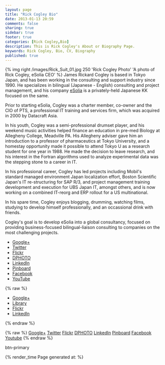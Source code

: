 ```yaml
---
layout: page
title: "Rick Cogley Bio"
date: 2013-01-13 20:59
comments: false
sharing: true
sidebar: true
footer: true
categories: [Rick Cogley,Bio]
description: This is Rick Cogley's About or Biography Page.
keywords: Rick Cogley, Bio, CV, Biography
published: true
---
```

{% img right /images/Rick_Suit_01.jpg 250 'Rick Cogley Photo' 'A photo of Rick Cogley, eSolia CEO' %} James Rickard Cogley is based in Tokyo Japan, and has been working in the consulting and support industry since 1990. He specializes in bilingual (Japanese - English) consulting and project management, and his company [eSolia](http://www.esolia.com) is a privately-held Japanese KK focused on the same.

Prior to starting eSolia, Cogley was a charter member, co-owner and the CIO of PTS, a professional IT training and services firm, which was acquired in 2000 by Datacraft Asia.

In his youth, Cogley was a semi-professional drumset player, and his weekend music activities helped finance an education in pre-med Biology at Allegheny College, Meadville PA. His Allegheny adviser gave him an introduction to a professor of pharmaceutics at Tokyo University, and a homestay opportunity made it possible to attend Tokyo U as a research student for one year in 1988. He made the decision to leave research, and his interest in the Fortran algorithms used to analyze experimental data was the stepping stone to a career in IT.

In his professional career, Cogley has led projects including Mobil's standard managed environment Japan localization effort, Boston Scientific Japan's IT re-structuring for SAP R/3, and project management training development and execution for UBS Japan IT, amongst others, and is now working on a combined IT-reorg and ERP rollout for a US multinational.

In his spare time, Cogley enjoys blogging, drumming, watching films, studying to develop himself professionally, and an occassional drink with friends.

Cogley's goal is to develop eSolia into a global consultancy, focused on providing business-focused bilingual-liaison consulting to companies on the most challenging projects.

* [Google+](https://plus.google.com/u/0/107046878530748803729/posts)
* [Twitter](http://twitter.com/rickcogley)
* [Flickr](http://www.flickr.com/photos/rickcogley/)
* [DPHOTO](http://rickcogley.dphoto.com)
* [LinkedIn](http://www.linkedin.com/in/rickcogley)
* [Pinboard](https://pinboard.in/u:rickcogley)
* [Facebook](https://www.facebook.com/rickcogley)
* [YouTube](http://www.youtube.com/user/rickcogley)


{% raw %}
<ul class="nav nav-list">
  <li class="active"><a href="https://plus.google.com/u/0/107046878530748803729/posts"><i class="icon-google-plus"></i> Google+</a></li>
  <li><a href="http://twitter.com/rickcogley"><i class="icon-twitter"></i> Library</a></li>
  <li><a href="http://www.flickr.com/photos/rickcogley/"><i class="icon-camera"></i> Flickr</a></li>
  <li><a href="http://www.linkedin.com/in/rickcogley"><i class="icon-linkedin-sign"></i> LinkedIn</a></li>
</ul>
{% endraw %}


{% raw %}
<a class="btn btn-danger" href="https://plus.google.com/u/0/107046878530748803729/posts"><i class="icon-google-plus icon-large"></i> Google+</a>
<a class="btn btn-success" href="http://twitter.com/rickcogley"><i class="icon-twitter icon-large"></i> Twitter</a>
<a class="btn btn-inverse" href="http://www.flickr.com/photos/rickcogley/"><i class="icon-camera-retro icon-large"></i> Flickr</a>
<a class="btn btn-warning" href="ttp://rickcogley.dphoto.com"><i class="icon-th icon-large"></i> DPHOTO</a>
<a class="btn btn-info" href="http://www.linkedin.com/in/rickcogley"><i class="icon-linkedin-sign icon-large"></i> LinkedIn</a>
<a class="btn" href="https://pinboard.in/u:rickcogley"><i class="icon-pushpin icon-large"></i> Pinboard</a>
<a class="btn btn-primary" href="https://www.facebook.com/rickcogley"><i class="icon-facebook-sign icon-large"></i> Facebook</a>
<a class="btn btn-warning" href="http://www.youtube.com/user/rickcogley"><i class="icon-facetime-video icon-large"></i> Youtube</a>
{% endraw %}

btn-primary


{% render_time Page generated at: %}